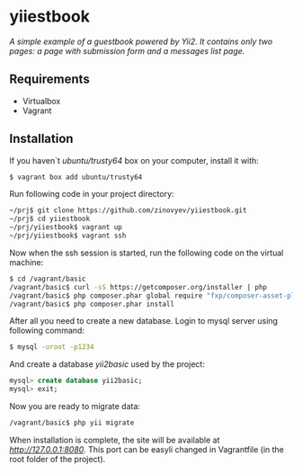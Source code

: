yiiestbook
==========

*A simple example of a guestbook powered by Yii2. It contains only two pages: a page with submission form and a messages list page.*

## Requirements
* Virtualbox
* Vagrant

## Installation

If you haven`t *ubuntu/trusty64* box on your computer, install it with:

```sh
$ vagrant box add ubuntu/trusty64
```

Run following code in your project directory:

```sh
~/prj$ git clone https://github.com/zinovyev/yiiestbook.git
~/prj$ cd yiiestbook
~/prj/yiiestbook$ vagrant up
~/prj/yiiestbook$ vagrant ssh
```

Now when the ssh session is started, run the following code on the virtual machine:

```sh
$ cd /vagrant/basic
/vagrant/basic$ curl -sS https://getcomposer.org/installer | php
/vagrant/basic$ php composer.phar global require "fxp/composer-asset-plugin:1.0.0-beta4"
/vagrant/basic$ php composer.phar install
```
After all you need to create a new database. Login to mysql server using following command:
```sh
$ mysql -uroot -p1234
```

And create a database *yii2basic* used by the project:
```sql
mysql> create database yii2basic;
mysql> exit;
```

Now you are ready to migrate data:
```sh
/vagrant/basic$ php yii migrate
```

When installation is complete, the site will be available at *http://127.0.0.1:8080*. This port can be easyli changed in Vagrantfile (in the root folder of the project).